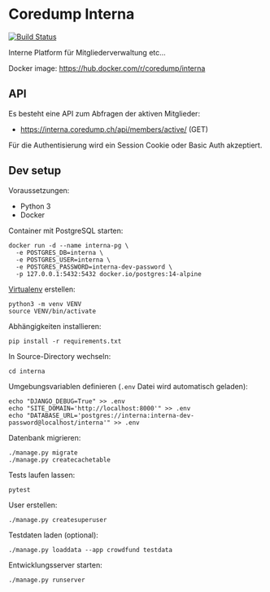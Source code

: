 # Coredump Interna

[![Build Status](https://github.com/coredump-ch/interna/workflows/CI/badge.svg)](https://github.com/coredump-ch/interna/actions?query=branch%3Amaster)

Interne Platform für Mitgliederverwaltung etc...

Docker image: <https://hub.docker.com/r/coredump/interna>


## API

Es besteht eine API zum Abfragen der aktiven Mitglieder:

- https://interna.coredump.ch/api/members/active/ (GET)

Für die Authentisierung wird ein Session Cookie oder Basic Auth akzeptiert.


## Dev setup

Voraussetzungen:

- Python 3
- Docker

Container mit PostgreSQL starten:

    docker run -d --name interna-pg \
      -e POSTGRES_DB=interna \
      -e POSTGRES_USER=interna \
      -e POSTGRES_PASSWORD=interna-dev-password \
      -p 127.0.0.1:5432:5432 docker.io/postgres:14-alpine

[Virtualenv](https://docs.python.org/3/library/venv.html) erstellen:

    python3 -m venv VENV
    source VENV/bin/activate

Abhängigkeiten installieren:

    pip install -r requirements.txt

In Source-Directory wechseln:

    cd interna

Umgebungsvariablen definieren (`.env` Datei wird automatisch geladen):

    echo "DJANGO_DEBUG=True" >> .env
    echo "SITE_DOMAIN='http://localhost:8000'" >> .env
    echo "DATABASE_URL='postgres://interna:interna-dev-password@localhost/interna'" >> .env

Datenbank migrieren:

    ./manage.py migrate
    ./manage.py createcachetable

Tests laufen lassen:

    pytest

User erstellen:

    ./manage.py createsuperuser

Testdaten laden (optional):

    ./manage.py loaddata --app crowdfund testdata

Entwicklungsserver starten:

    ./manage.py runserver
